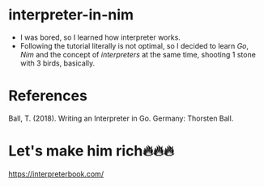 # interpreter-in-nim
- I was bored, so I learned how interpreter works.
- Following the tutorial literally is not optimal, so I decided to learn *Go*, *Nim* and the concept of *interpreters* at the same time, shooting 1 stone with 3 birds, basically.
# References 
Ball, T. (2018). Writing an Interpreter in Go. Germany: Thorsten Ball.

# Let's make him rich🔥🔥🔥
https://interpreterbook.com/